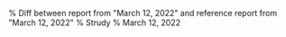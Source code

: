 % Diff between report from "March 12, 2022" and reference report from "March 12, 2022"
% Strudy
% March 12, 2022



